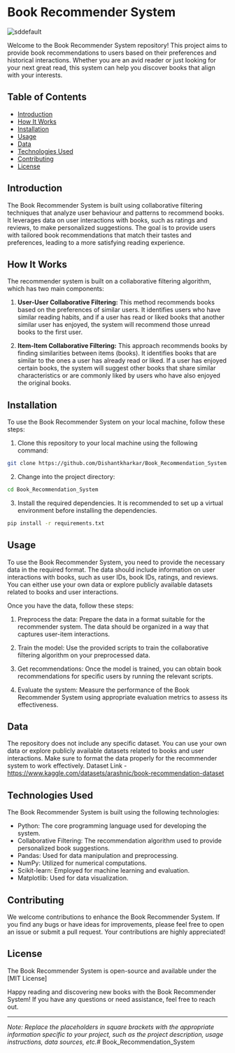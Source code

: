 # Book Recommender System
![sddefault](https://github.com/Dishantkharkar/Book_Recommendation_System/assets/130529528/a9779773-7e82-46ce-bff0-6efd36cce9e5)



Welcome to the Book Recommender System repository! This project aims to provide book recommendations to users based on their preferences and historical interactions. Whether you are an avid reader or just looking for your next great read, this system can help you discover books that align with your interests.

## Table of Contents

- [Introduction](#introduction)
- [How It Works](#how-it-works)
- [Installation](#installation)
- [Usage](#usage)
- [Data](#data)
- [Technologies Used](#technologies-used)
- [Contributing](#contributing)
- [License](#license)

## Introduction

The Book Recommender System is built using collaborative filtering techniques that analyze user behaviour and patterns to recommend books. It leverages data on user interactions with books, such as ratings and reviews, to make personalized suggestions. The goal is to provide users with tailored book recommendations that match their tastes and preferences, leading to a more satisfying reading experience.

## How It Works

The recommender system is built on a collaborative filtering algorithm, which has two main components:

1. **User-User Collaborative Filtering:** This method recommends books based on the preferences of similar users. It identifies users who have similar reading habits, and if a user has read or liked books that another similar user has enjoyed, the system will recommend those unread books to the first user.

2. **Item-Item Collaborative Filtering:** This approach recommends books by finding similarities between items (books). It identifies books that are similar to the ones a user has already read or liked. If a user has enjoyed certain books, the system will suggest other books that share similar characteristics or are commonly liked by users who have also enjoyed the original books.

## Installation

To use the Book Recommender System on your local machine, follow these steps:

1. Clone this repository to your local machine using the following command:

```bash
git clone https://github.com/Dishantkharkar/Book_Recommendation_System.git
```

2. Change into the project directory:

```bash
cd Book_Recommendation_System
```

3. Install the required dependencies. It is recommended to set up a virtual environment before installing the dependencies.

```bash
pip install -r requirements.txt
```

## Usage

To use the Book Recommender System, you need to provide the necessary data in the required format. The data should include information on user interactions with books, such as user IDs, book IDs, ratings, and reviews. You can either use your own data or explore publicly available datasets related to books and user interactions.

Once you have the data, follow these steps:

1. Preprocess the data: Prepare the data in a format suitable for the recommender system. The data should be organized in a way that captures user-item interactions.

2. Train the model: Use the provided scripts to train the collaborative filtering algorithm on your preprocessed data.

3. Get recommendations: Once the model is trained, you can obtain book recommendations for specific users by running the relevant scripts.

4. Evaluate the system: Measure the performance of the Book Recommender System using appropriate evaluation metrics to assess its effectiveness.

## Data

The repository does not include any specific dataset. You can use your own data or explore publicly available datasets related to books and user interactions. Make sure to format the data properly for the recommender system to work effectively.
Dataset Link - https://www.kaggle.com/datasets/arashnic/book-recommendation-dataset 

## Technologies Used

The Book Recommender System is built using the following technologies:

- Python: The core programming language used for developing the system.
- Collaborative Filtering: The recommendation algorithm used to provide personalized book suggestions.
- Pandas: Used for data manipulation and preprocessing.
- NumPy: Utilized for numerical computations.
- Scikit-learn: Employed for machine learning and evaluation.
- Matplotlib: Used for data visualization.

## Contributing

We welcome contributions to enhance the Book Recommender System. If you find any bugs or have ideas for improvements, please feel free to open an issue or submit a pull request. Your contributions are highly appreciated!

## License

The Book Recommender System is open-source and available under the [MIT License]

Happy reading and discovering new books with the Book Recommender System! If you have any questions or need assistance, feel free to reach out.

---
*Note: Replace the placeholders in square brackets with the appropriate information specific to your project, such as the project description, usage instructions, data sources, etc.*# Book_Recommendation_System
